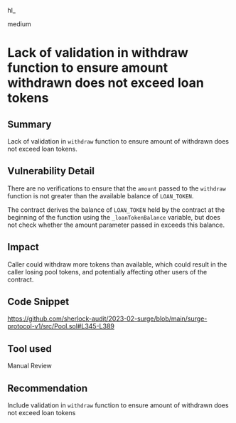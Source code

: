 hl_

medium

# Lack of validation in withdraw function to ensure amount withdrawn does not exceed loan tokens

## Summary
Lack of validation in `withdraw` function to ensure amount of withdrawn does not exceed loan tokens.

## Vulnerability Detail
There are no verifications to ensure that the `amount` passed to the `withdraw` function is not greater than the available balance of `LOAN_TOKEN`.

The contract derives the balance of `LOAN_TOKEN` held by the contract at the beginning of the function using the `_loanTokenBalance` variable, but does not check whether the amount parameter passed in exceeds this balance.

## Impact
Caller could withdraw more tokens than available, which could result in the caller losing pool tokens, and potentially affecting other users of the contract.

## Code Snippet
https://github.com/sherlock-audit/2023-02-surge/blob/main/surge-protocol-v1/src/Pool.sol#L345-L389

## Tool used

Manual Review

## Recommendation
Include validation in `withdraw` function to ensure amount of withdrawn does not exceed loan tokens